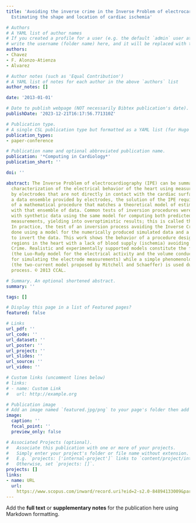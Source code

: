 ```yaml
---
title: 'Avoiding the inverse crime in the Inverse Problem of electrocardiography:
  Estimating the shape and location of cardiac ischemia'

# Authors
# A YAML list of author names
# If you created a profile for a user (e.g. the default `admin` user at `content/authors/admin/`), 
# write the username (folder name) here, and it will be replaced with their full name and linked to their profile.
authors:
- Chavez
- F. Alonzo-Atienza
- Alvarez

# Author notes (such as 'Equal Contribution')
# A YAML list of notes for each author in the above `authors` list
author_notes: []

date: '2013-01-01'

# Date to publish webpage (NOT necessarily Bibtex publication's date).
publishDate: '2023-12-21T16:17:56.771310Z'

# Publication type.
# A single CSL publication type but formatted as a YAML list (for Hugo requirements).
publication_types:
- paper-conference

# Publication name and optional abbreviated publication name.
publication: '*Computing in Cardiology*'
publication_short: ''

doi: ''

abstract: The Inverse Problem of electrocardiography (IPE) can be summarized as the
  characterization of the electrical behavior of the heart using measurements obtained
  by electrodes that are not directly in contact with the cardiac surfaces. Given
  a data ensemble provided by electrodes, the solution of the IPE requires the design
  of a mathematical procedure that matches a theoretical model of estimated measurements
  with that ensemble of data. Common tests of inversion procedures were often made
  with synthetic data using the same model for computing both predicted and estimated
  measurements, yielding into overoptimistic results; this is called the Inverse Crime.
  In practice, the test of an inversion process avoiding the Inverse Crime could be
  done using a model for the numerically produced simulated data and a different one
  to invert the data. This work shows the behavior of a procedure designed to characterize
  regions in the heart with a lack of blood supply (ischemia) avoiding the Inverse
  Crime. Realistic and experimentally supported models constitute the forward procedure
  (the Luo-Rudy model for the electrical activity and the volume conductor theory
  for simulating the electrode measurements) while a simple phenomenological model
  (the two-current model proposed by Mitchell and Schaeffer) is used during the inversion
  process. © 2013 CCAL.

# Summary. An optional shortened abstract.
summary: ''

tags: []

# Display this page in a list of Featured pages?
featured: false

# Links
url_pdf: ''
url_code: ''
url_dataset: ''
url_poster: ''
url_project: ''
url_slides: ''
url_source: ''
url_video: ''

# Custom links (uncomment lines below)
# links:
# - name: Custom Link
#   url: http://example.org

# Publication image
# Add an image named `featured.jpg/png` to your page's folder then add a caption below.
image:
  caption: ''
  focal_point: ''
  preview_only: false

# Associated Projects (optional).
#   Associate this publication with one or more of your projects.
#   Simply enter your project's folder or file name without extension.
#   E.g. `projects: ['internal-project']` links to `content/project/internal-project/index.md`.
#   Otherwise, set `projects: []`.
projects: []
links:
- name: URL
  url: 
    https://www.scopus.com/inward/record.uri?eid=2-s2.0-84894133009&partnerID=40&md5=c26bbb9c5e11f254ad79bfa079187578
---
```


Add the **full text** or **supplementary notes** for the publication here using Markdown formatting.
